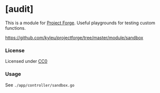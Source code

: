<!--- Content managed by Project Forge, see [projectforge.md] for details. -->
# [audit]

This is a module for [Project Forge](https://projectforge.dev). Useful playgrounds for testing custom functions.

https://github.com/kyleu/projectforge/tree/master/module/sandbox

### License

Licensed under [CC0](https://creativecommons.org/publicdomain/zero/1.0)

### Usage

See `./app/controller/sandbox.go`
